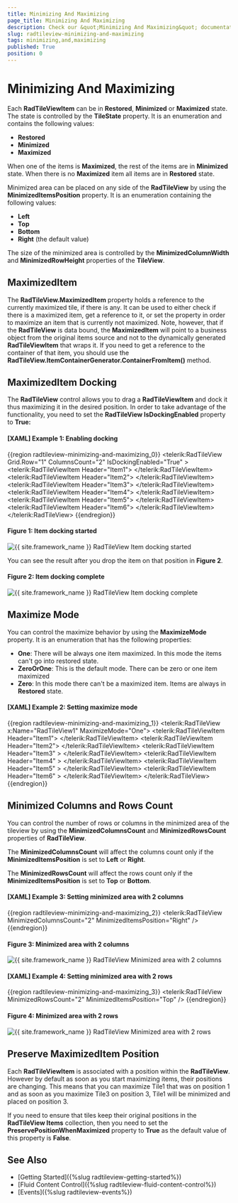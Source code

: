 ```yaml
---
title: Minimizing And Maximizing
page_title: Minimizing And Maximizing
description: Check our &quot;Minimizing And Maximizing&quot; documentation article for the RadTileView {{ site.framework_name }} control.
slug: radtileview-minimizing-and-maximizing
tags: minimizing,and,maximizing
published: True
position: 0
---
```


# Minimizing And Maximizing

Each __RadTileViewItem__ can be in __Restored__, __Minimized__ or __Maximized__ state. The state is controlled by the __TileState__ property. It is an enumeration and contains the following values:

* __Restored__
* __Minimized__
* __Maximized__

When one of the items is __Maximized__, the rest of the items are in __Minimized__ state. When there is no __Maximized__ item all items are in __Restored__ state.            

Minimized area can be placed on any side of the __RadTileView__ by using the __MinimizedItemsPosition__ property. It is an enumeration containing the following values:            

* __Left__
* __Top__
* __Bottom__
* __Right__ (the default value)

The size of the minimized area is controlled by the __MinimizedColumnWidth__ and __MinimizedRowHeight__ properties of the __TileView__.            

##  MaximizedItem

The __RadTileView.MaximizedItem__ property holds a reference to the currently maximized tile, if there is any. It can be used to either check if there is a maximized item, get a reference to it, or set the property in order to maximize an item that is currently not maximized. Note, however, that if the __RadTileView__ is data bound, the __MaximizedItem__ will point to a business object from the original items source and not to the dynamically generated __RadTileViewItem__ that wraps it. If you need to get a reference to the container of that item, you should use the __RadTileView.ItemContainerGenerator.ContainerFromItem()__ method.                

## MaximizedItem Docking

The __RadTileView__ control allows you to drag a __RadTileViewItem__ and dock it thus maximizing it in the desired position. In order to take advantage of the functionality, you need to set the __RadTileView IsDockingEnabled__ property to __True:__

#### __[XAML] Example 1: Enabling docking__
{{region radtileview-minimizing-and-maximizing_0}}
	<telerik:RadTileView Grid.Row="1" ColumnsCount="2" IsDockingEnabled="True" >
	    <telerik:RadTileViewItem Header="Item1">
	        <TextBlock Text="Item1 Content" />
	    </telerik:RadTileViewItem>
	    <telerik:RadTileViewItem Header="Item2">
	        <TextBlock Text="Item2 Content" />
	    </telerik:RadTileViewItem>
	    <telerik:RadTileViewItem Header="Item3">
	        <TextBlock Text="Item3 Content" />
	    </telerik:RadTileViewItem>
	    <telerik:RadTileViewItem Header="Item4">
	        <TextBlock Text="Item4 Content" />
	    </telerik:RadTileViewItem>
	    <telerik:RadTileViewItem Header="Item5">
	        <TextBlock Text="Item5 Content" />
	    </telerik:RadTileViewItem>
	    <telerik:RadTileViewItem Header="Item6">
	        <TextBlock Text="Item6 Content" />
	    </telerik:RadTileViewItem>
	</telerik:RadTileView>
{{endregion}}

#### __Figure 1: Item docking started__  
![{{ site.framework_name }} RadTileView Item docking started](images/radtileview_features_maximized_docking.png)

You can see the result after you drop the item on that position in __Figure 2__.

#### __Figure 2: Item docking complete__  
![{{ site.framework_name }} RadTileView Item docking complete](images/radtileview_features_maximized_docked.png)

##  Maximize Mode

You can control the maximize behavior by using the __MaximizeMode__ property. It is an enumeration that has the following properties:
* __One__: There will be always one item maximized. In this mode the items can't go into restored state.
* __ZeroOrOne__: This is the default mode. There can be zero or one item maximized
* __Zero__: In this mode there can't be a maximized item. Items are always in __Restored__ state.
                        

#### __[XAML] Example 2: Setting maximize mode__  
{{region radtileview-minimizing-and-maximizing_1}}
	<telerik:RadTileView x:Name="RadTileView1" MaximizeMode="One">
		<telerik:RadTileViewItem Header="Item1">
			<TextBlock Text="Item1 Content"/>
		</telerik:RadTileViewItem>
		<telerik:RadTileViewItem Header="Item2">
			<TextBlock Text="Item2 Content"/>
		</telerik:RadTileViewItem>
		<telerik:RadTileViewItem Header="Item3" >
			<TextBlock Text="Item3 Content"/>
		</telerik:RadTileViewItem>
		<telerik:RadTileViewItem Header="Item4" >
			<TextBlock Text="Item4 Content"/>
		</telerik:RadTileViewItem>
		<telerik:RadTileViewItem Header="Item5" >
			<TextBlock Text="Item5 Content"/>
		</telerik:RadTileViewItem>
		<telerik:RadTileViewItem Header="Item6" >
			<TextBlock Text="Item6 Content"/>
		</telerik:RadTileViewItem>
	</telerik:RadTileView>
{{endregion}}

## Minimized Columns and Rows Count

You can control the number of rows or columns in the minimized area of the tileview by using the __MinimizedColumnsCount__ and __MinimizedRowsCount__ properties of __RadTileView__. 

The __MinimizedColumnsCount__ will affect the columns count only if the __MinimizedItemsPosition__ is set to __Left__ or __Right__.

The __MinimizedRowsCount__ will affect the rows count only if the __MinimizedItemsPosition__ is set to __Top__ or __Bottom__.

#### __[XAML] Example 3: Setting minimized area with 2 columns__  
{{region radtileview-minimizing-and-maximizing_2}}
	<telerik:RadTileView MinimizedColumnsCount="2" MinimizedItemsPosition="Right" />
{{endregion}}

#### __Figure 3: Minimized area with 2 columns__
![{{ site.framework_name }} RadTileView Minimized area with 2 columns](images/radtileview-features-maximized-3.png)

#### __[XAML] Example 4: Setting minimized area with 2 rows__  
{{region radtileview-minimizing-and-maximizing_3}}
	<telerik:RadTileView MinimizedRowsCount="2" MinimizedItemsPosition="Top" />
{{endregion}}

#### __Figure 4: Minimized area with 2 rows__
![{{ site.framework_name }} RadTileView Minimized area with 2 rows](images/radtileview-features-maximized-4.png)

## Preserve MaximizedItem Position

Each __RadTileViewItem__ is associated with a position within the __RadTileView__. However by default as soon as you start maximizing items, their positions are changing. This means that you can maximize Tile1 that was on position 1 and as soon as you maximize Tile3 on position 3, Tile1 will be minimized and placed on position 3.

If you need to ensure that tiles keep their original positions in the __RadTileView Items__ collection, then you need to set the __PreservePositionWhenMaximized__ property to __True__ as the default value of this property is __False__.

## See Also
 * [Getting Started]({%slug radtileview-getting-started%})
 * [Fluid Content Control]({%slug radtileview-fluid-content-control%})
 * [Events]({%slug radtileview-events%})
